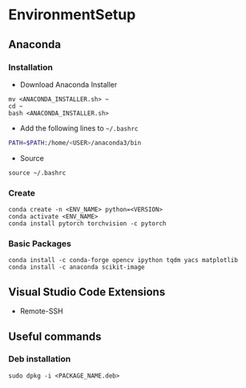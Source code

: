 # EnvironmentSetup

## Anaconda

### Installation
- Download Anaconda Installer
```shell
mv <ANACONDA_INSTALLER.sh> ~
cd ~
bash <ANACONDA_INSTALLER.sh>
```
- Add the following lines to `~/.bashrc`
```bash
PATH=$PATH:/home/<USER>/anaconda3/bin
```
- Source
```
source ~/.bashrc
```

### Create
```
conda create -n <ENV_NAME> python=<VERSION>
conda activate <ENV_NAME>
conda install pytorch torchvision -c pytorch
```

### Basic Packages
```
conda install -c conda-forge opencv ipython tqdm yacs matplotlib
conda install -c anaconda scikit-image
```

## Visual Studio Code Extensions
- Remote-SSH

## Useful commands

### Deb installation
```shell
sudo dpkg -i <PACKAGE_NAME.deb>
```
